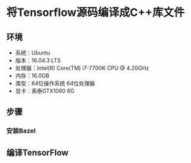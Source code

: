 # 将Tensorflow源码编译成C++库文件

## 环境

- 系统：Ubuntu
- 版本：16.04.3 LTS
- 处理器：Intel(R) Core(TM) i7-7700K CPU @ 4.20GHz
- 内存：16.0GB
- 类型：64位操作系统 64位处理器
- 显卡：索泰GTX1060 6G

## 步骤

### 安装Bazel



## 编译TensorFlow

